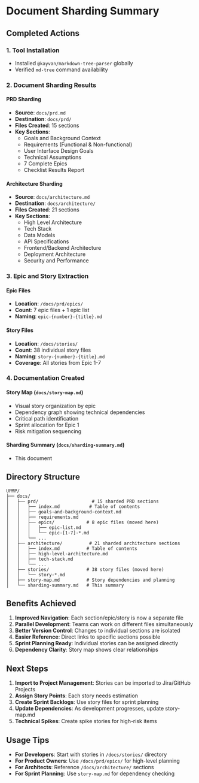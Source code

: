 # Document Sharding Summary

## Completed Actions

### 1. Tool Installation
- Installed `@kayvan/markdown-tree-parser` globally
- Verified `md-tree` command availability

### 2. Document Sharding Results

#### PRD Sharding
- **Source**: `docs/prd.md`
- **Destination**: `docs/prd/`
- **Files Created**: 15 sections
- **Key Sections**:
  - Goals and Background Context
  - Requirements (Functional & Non-functional)
  - User Interface Design Goals
  - Technical Assumptions
  - 7 Complete Epics
  - Checklist Results Report

#### Architecture Sharding
- **Source**: `docs/architecture.md`
- **Destination**: `docs/architecture/`
- **Files Created**: 21 sections
- **Key Sections**:
  - High Level Architecture
  - Tech Stack
  - Data Models
  - API Specifications
  - Frontend/Backend Architecture
  - Deployment Architecture
  - Security and Performance

### 3. Epic and Story Extraction

#### Epic Files
- **Location**: `/docs/prd/epics/`
- **Count**: 7 epic files + 1 epic list
- **Naming**: `epic-{number}-{title}.md`

#### Story Files
- **Location**: `/docs/stories/`
- **Count**: 38 individual story files
- **Naming**: `story-{number}-{title}.md`
- **Coverage**: All stories from Epic 1-7

### 4. Documentation Created

#### Story Map (`docs/story-map.md`)
- Visual story organization by epic
- Dependency graph showing technical dependencies
- Critical path identification
- Sprint allocation for Epic 1
- Risk mitigation sequencing

#### Sharding Summary (`docs/sharding-summary.md`)
- This document

## Directory Structure

```
UPMP/
├── docs/
│   ├── prd/                    # 15 sharded PRD sections
│   │   ├── index.md           # Table of contents
│   │   ├── goals-and-background-context.md
│   │   ├── requirements.md
│   │   ├── epics/            # 8 epic files (moved here)
│   │   │   ├── epic-list.md
│   │   │   └── epic-[1-7]-*.md
│   │   └── ...
│   ├── architecture/          # 21 sharded architecture sections
│   │   ├── index.md          # Table of contents
│   │   ├── high-level-architecture.md
│   │   ├── tech-stack.md
│   │   └── ...
│   ├── stories/              # 38 story files (moved here)
│   │   └── story-*.md
│   ├── story-map.md          # Story dependencies and planning
│   └── sharding-summary.md   # This summary
```

## Benefits Achieved

1. **Improved Navigation**: Each section/epic/story is now a separate file
2. **Parallel Development**: Teams can work on different files simultaneously
3. **Better Version Control**: Changes to individual sections are isolated
4. **Easier Reference**: Direct links to specific sections possible
5. **Sprint Planning Ready**: Individual stories can be assigned directly
6. **Dependency Clarity**: Story map shows clear relationships

## Next Steps

1. **Import to Project Management**: Stories can be imported to Jira/GitHub Projects
2. **Assign Story Points**: Each story needs estimation
3. **Create Sprint Backlogs**: Use story files for sprint planning
4. **Update Dependencies**: As development progresses, update story-map.md
5. **Technical Spikes**: Create spike stories for high-risk items

## Usage Tips

- **For Developers**: Start with stories in `/docs/stories/` directory
- **For Product Owners**: Use `/docs/prd/epics/` for high-level planning
- **For Architects**: Reference `/docs/architecture/` sections
- **For Sprint Planning**: Use `story-map.md` for dependency checking